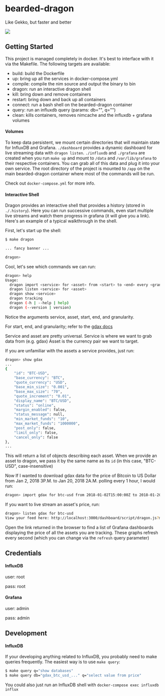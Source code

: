 bearded-dragon
==============

Like Gekko, but faster and better

![](https://img.etsystatic.com/il/0a5bbf/640243540/il_fullxfull.640243540_37dt.jpg)

## Getting Started


This project is managed completely in docker. It's best to interface with it
via the Makefile. The following targets are available:
  - build: build the Dockerfile
  - up: bring up all the services in docker-compose.yml
  - compile: compile the nim source and output the binary to bin
  - dragon: run an interactive dragon shell
  - kill: bring down and remove containers
  - restart: bring down and back up all containers
  - connect: run a bash shell on the bearded-dragon container
  - query: run an influxdb query (params: db="<database>", q="<query>")
  - clean: kills containers, removes nimcache and the influxdb + grafana volumes


#### Volumes


To keep data persistent, we mount certain directories that will maintain state
for InfluxDB and Grafana. `./dashboard` provides a dynamic dashboard
for live streaming data with `dragon listen`. `./influxdb` and `./grafana` are
created when you run `make up` and mount to `/data` and `/var/lib/grafana` to
their respective containers. You can grab all of this data and plug it into your
own service. The root directory of the project is mounted to `/app` on the
main bearded-dragon container where most of the commands will be run.

Check out `docker-compose.yml` for more info.

#### Interactive Shell


Dragon provides an interactive shell that provides a history (stored in `./.history`).
Here you can run successive commands, even start multiple live streams and watch
them progress in grafana (it will give you a link). Here's an example of a typical
walkthrough in the shell.

First, let's start up the shell:

```sh
$ make dragon

... fancy banner ...

dragon>
```

Cool, let's see which commands we can run:

```sh
dragon> help
Usage:
  dragon import <service> for <asset> from <start> to <end> every <granularity>
  dragon listen <service> for <asset>
  dragon show <service>
  dragon tracking
  dragon (-h | --help | help)
  dragon (--version | version)
```

Notice the arguments service, asset, start, end, and granularity.

For start, end, and granularity; refer to the [gdax docs](https://docs.gdax.com/#get-historic-rates)

Service and asset are pretty universal. Service is where we want to grab data from (e.g. gdax)
Asset is the currency pair we want to target.

If you are unfamiliar with the assets a service provides, just run:

```sh
dragon> show gdax
...
{
    "id": "BTC-USD",
    "base_currency": "BTC",
    "quote_currency": "USD",
    "base_min_size": "0.001",
    "base_max_size": "70",
    "quote_increment": "0.01",
    "display_name": "BTC/USD",
    "status": "online",
    "margin_enabled": false,
    "status_message": null,
    "min_market_funds": "10",
    "max_market_funds": "1000000",
    "post_only": false,
    "limit_only": false,
    "cancel_only": false
},
...
```

This will return a list of objects describing each asset. When we provide an asset
to dragon, we pass it by the same name as its `id` (in this case, "BTC-USD", case-insensitive)

Now If I wanted to download gdax data for the price of Bitcoin to US Dollar
from Jan 2, 2018 3P.M. to Jan 20, 2018 2A.M. polling every 1 hour, I would run:

```sh
dragon> import gdax for btc-usd from 2018-01-02T15:00:00Z to 2018-01-20T2:00:00Z every 1h
```

If you want to live stream an asset's price, run:

```sh
dragon> listen gdax for btc-usd
View your feed here: http://localhost:3000/dashboard/script/dragon.js?metric=price&from=now-5m&to=now&refresh=1s
```

Open the link returned in the browser to find a list of Grafana dashboards displaying
the price of all the assets you are tracking. These graphs refresh every second (which you can change via the `refresh` query parameter)


## Credentials


#### InfluxDB

user: root

pass: root


#### Grafana

user: admin

pass: admin


## Development


#### InfluxDB

If your developing anything related to InfluxDB, you probably need to make
queries frequently. The easiest way is to use `make query`:

```sh
$ make query q="show databases"
$ make query db="gdax_btc_usd_..." q="select value from price"
```

You could also just run an InfluxDB shell with `docker-compose exec influxdb influx`
